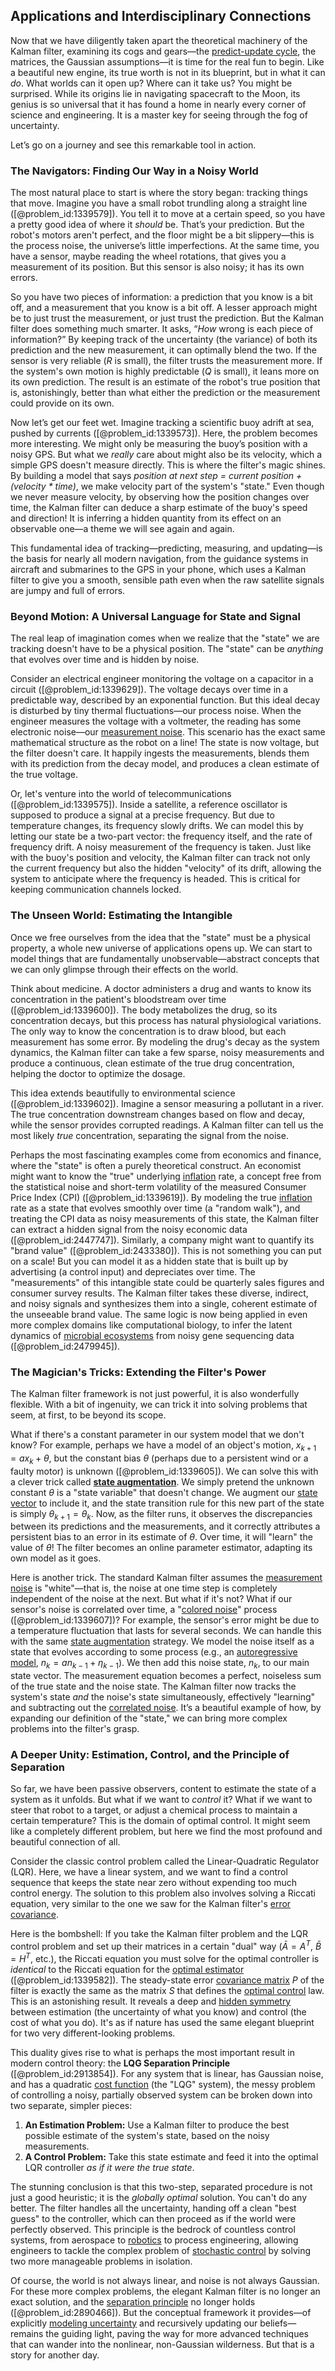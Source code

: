 ## Applications and Interdisciplinary Connections

Now that we have diligently taken apart the theoretical machinery of the Kalman filter, examining its cogs and gears—the [predict-update cycle](@article_id:268947), the matrices, the Gaussian assumptions—it is time for the real fun to begin. Like a beautiful new engine, its true worth is not in its blueprint, but in what it can *do*. What worlds can it open up? Where can it take us? You might be surprised. While its origins lie in navigating spacecraft to the Moon, its genius is so universal that it has found a home in nearly every corner of science and engineering. It is a master key for seeing through the fog of uncertainty.

Let’s go on a journey and see this remarkable tool in action.

### The Navigators: Finding Our Way in a Noisy World

The most natural place to start is where the story began: tracking things that move. Imagine you have a small robot trundling along a straight line ([@problem_id:1339579]). You tell it to move at a certain speed, so you have a pretty good idea of where it *should* be. That’s your prediction. But the robot's motors aren't perfect, and the floor might be a bit slippery—this is the process noise, the universe’s little imperfections. At the same time, you have a sensor, maybe reading the wheel rotations, that gives you a measurement of its position. But this sensor is also noisy; it has its own errors.

So you have two pieces of information: a prediction that you know is a bit off, and a measurement that you know is a bit off. A lesser approach might be to just trust the measurement, or just trust the prediction. But the Kalman filter does something much smarter. It asks, “*How* wrong is each piece of information?” By keeping track of the uncertainty (the variance) of both its prediction and the new measurement, it can optimally blend the two. If the sensor is very reliable ($R$ is small), the filter trusts the measurement more. If the system's own motion is highly predictable ($Q$ is small), it leans more on its own prediction. The result is an estimate of the robot's true position that is, astonishingly, better than what either the prediction or the measurement could provide on its own.

Now let’s get our feet wet. Imagine tracking a scientific buoy adrift at sea, pushed by currents ([@problem_id:1339573]). Here, the problem becomes more interesting. We might only be measuring the buoy’s position with a noisy GPS. But what we *really* care about might also be its velocity, which a simple GPS doesn't measure directly. This is where the filter's magic shines. By building a model that says *position at next step = current position + (velocity * time)*, we make velocity part of the system's "state." Even though we never measure velocity, by observing how the position changes over time, the Kalman filter can deduce a sharp estimate of the buoy's speed and direction! It is inferring a hidden quantity from its effect on an observable one—a theme we will see again and again.

This fundamental idea of tracking—predicting, measuring, and updating—is the basis for nearly all modern navigation, from the guidance systems in aircraft and submarines to the GPS in your phone, which uses a Kalman filter to give you a smooth, sensible path even when the raw satellite signals are jumpy and full of errors.

### Beyond Motion: A Universal Language for State and Signal

The real leap of imagination comes when we realize that the "state" we are tracking doesn't have to be a physical position. The "state" can be *anything* that evolves over time and is hidden by noise.

Consider an electrical engineer monitoring the voltage on a capacitor in a circuit ([@problem_id:1339629]). The voltage decays over time in a predictable way, described by an exponential function. But this ideal decay is disturbed by tiny thermal fluctuations—our process noise. When the engineer measures the voltage with a voltmeter, the reading has some electronic noise—our [measurement noise](@article_id:274744). This scenario has the exact same mathematical structure as the robot on a line! The state is now voltage, but the filter doesn't care. It happily ingests the measurements, blends them with its prediction from the decay model, and produces a clean estimate of the true voltage.

Or, let's venture into the world of telecommunications ([@problem_id:1339575]). Inside a satellite, a reference oscillator is supposed to produce a signal at a precise frequency. But due to temperature changes, its frequency slowly drifts. We can model this by letting our state be a two-part vector: the frequency itself, and the rate of frequency drift. A noisy measurement of the frequency is taken. Just like with the buoy's position and velocity, the Kalman filter can track not only the current frequency but also the hidden "velocity" of its drift, allowing the system to anticipate where the frequency is headed. This is critical for keeping communication channels locked.

### The Unseen World: Estimating the Intangible

Once we free ourselves from the idea that the "state" must be a physical property, a whole new universe of applications opens up. We can start to model things that are fundamentally unobservable—abstract concepts that we can only glimpse through their effects on the world.

Think about medicine. A doctor administers a drug and wants to know its concentration in the patient's bloodstream over time ([@problem_id:1339600]). The body metabolizes the drug, so its concentration decays, but this process has natural physiological variations. The only way to know the concentration is to draw blood, but each measurement has some error. By modeling the drug's decay as the system dynamics, the Kalman filter can take a few sparse, noisy measurements and produce a continuous, clean estimate of the true drug concentration, helping the doctor to optimize the dosage.

This idea extends beautifully to environmental science ([@problem_id:1339602]). Imagine a sensor measuring a pollutant in a river. The true concentration downstream changes based on flow and decay, while the sensor provides corrupted readings. A Kalman filter can tell us the most likely *true* concentration, separating the signal from the noise.

Perhaps the most fascinating examples come from economics and finance, where the "state" is often a purely theoretical construct. An economist might want to know the "true" underlying [inflation](@article_id:160710) rate, a concept free from the statistical noise and short-term volatility of the measured Consumer Price Index (CPI) ([@problem_id:1339619]). By modeling the true [inflation](@article_id:160710) rate as a state that evolves smoothly over time (a "random walk"), and treating the CPI data as noisy measurements of this state, the Kalman filter can extract a hidden signal from the noisy economic data ([@problem_id:2447747]). Similarly, a company might want to quantify its "brand value" ([@problem_id:2433380]). This is not something you can put on a scale! But you can model it as a hidden state that is built up by advertising (a control input) and depreciates over time. The "measurements" of this intangible state could be quarterly sales figures and consumer survey results. The Kalman filter takes these diverse, indirect, and noisy signals and synthesizes them into a single, coherent estimate of the unseeable brand value. The same logic is now being applied in even more complex domains like computational biology, to infer the latent dynamics of [microbial ecosystems](@article_id:169410) from noisy gene sequencing data ([@problem_id:2479945]).

### The Magician's Tricks: Extending the Filter's Power

The Kalman filter framework is not just powerful, it is also wonderfully flexible. With a bit of ingenuity, we can trick it into solving problems that seem, at first, to be beyond its scope.

What if there's a constant parameter in our system model that we don't know? For example, perhaps we have a model of an object's motion, $x_{k+1} = a x_k + \theta$, but the constant bias $\theta$ (perhaps due to a persistent wind or a faulty motor) is unknown ([@problem_id:1339605]). We can solve this with a clever trick called **[state augmentation](@article_id:140375)**. We simply pretend the unknown constant $\theta$ is a "state variable" that doesn't change. We augment our [state vector](@article_id:154113) to include it, and the state transition rule for this new part of the state is simply $\theta_{k+1} = \theta_k$. Now, as the filter runs, it observes the discrepancies between its predictions and the measurements, and it correctly attributes a persistent bias to an error in its estimate of $\theta$. Over time, it will "learn" the value of $\theta$! The filter becomes an online parameter estimator, adapting its own model as it goes.

Here is another trick. The standard Kalman filter assumes the [measurement noise](@article_id:274744) is "white"—that is, the noise at one time step is completely independent of the noise at the next. But what if it's not? What if our sensor's noise is correlated over time, a "[colored noise](@article_id:264940)" process ([@problem_id:1339607])? For example, the sensor's error might be due to a temperature fluctuation that lasts for several seconds. We can handle this with the same [state augmentation](@article_id:140375) strategy. We model the noise itself as a state that evolves according to some process (e.g., an [autoregressive model](@article_id:269987), $n_k = a n_{k-1} + \eta_{k-1}$). We then add this noise state, $n_k$, to our main state vector. The measurement equation becomes a perfect, noiseless sum of the true state and the noise state. The Kalman filter now tracks the system's state *and* the noise's state simultaneously, effectively "learning" and subtracting out the [correlated noise](@article_id:136864). It’s a beautiful example of how, by expanding our definition of the "state," we can bring more complex problems into the filter's grasp.

### A Deeper Unity: Estimation, Control, and the Principle of Separation

So far, we have been passive observers, content to estimate the state of a system as it unfolds. But what if we want to *control* it? What if we want to steer that robot to a target, or adjust a chemical process to maintain a certain temperature? This is the domain of optimal control. It might seem like a completely different problem, but here we find the most profound and beautiful connection of all.

Consider the classic control problem called the Linear-Quadratic Regulator (LQR). Here, we have a linear system, and we want to find a control sequence that keeps the state near zero without expending too much control energy. The solution to this problem also involves solving a Riccati equation, very similar to the one we saw for the Kalman filter's [error covariance](@article_id:194286).

Here is the bombshell: If you take the Kalman filter problem and the LQR control problem and set up their matrices in a certain "dual" way ($\bar{A} = A^T$, $\bar{B} = H^T$, etc.), the Riccati equation you must solve for the optimal controller is *identical* to the Riccati equation for the [optimal estimator](@article_id:175934) ([@problem_id:1339582]). The steady-state error [covariance matrix](@article_id:138661) $P$ of the filter is exactly the same as the matrix $S$ that defines the [optimal control](@article_id:137985) law. This is an astonishing result. It reveals a deep and [hidden symmetry](@article_id:168787) between estimation (the uncertainty of what you know) and control (the cost of what you do). It's as if nature has used the same elegant blueprint for two very different-looking problems.

This duality gives rise to what is perhaps the most important result in modern control theory: the **LQG Separation Principle** ([@problem_id:2913854]). For any system that is linear, has Gaussian noise, and has a quadratic [cost function](@article_id:138187) (the "LQG" system), the messy problem of controlling a noisy, partially observed system can be broken down into two separate, simpler pieces:

1.  **An Estimation Problem:** Use a Kalman filter to produce the best possible estimate of the system's state, based on the noisy measurements.
2.  **A Control Problem:** Take this state estimate and feed it into the optimal LQR controller *as if it were the true state*.

The stunning conclusion is that this two-step, separated procedure is not just a good heuristic; it is the *globally optimal* solution. You can't do any better. The filter handles all the uncertainty, handing off a clean "best guess" to the controller, which can then proceed as if the world were perfectly observed. This principle is the bedrock of countless control systems, from aerospace to [robotics](@article_id:150129) to process engineering, allowing engineers to tackle the complex problem of [stochastic control](@article_id:170310) by solving two more manageable problems in isolation.

Of course, the world is not always linear, and noise is not always Gaussian. For these more complex problems, the elegant Kalman filter is no longer an exact solution, and the [separation principle](@article_id:175640) no longer holds ([@problem_id:2890466]). But the conceptual framework it provides—of explicitly [modeling uncertainty](@article_id:276117) and recursively updating our beliefs—remains the guiding light, paving the way for more advanced techniques that can wander into the nonlinear, non-Gaussian wilderness. But that is a story for another day.